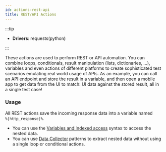 ```yaml
---
id: actions-rest-api
title: REST/API Actions
---
```


:::tip

- **Drivers**: requests(python)

:::


These actions are used to perform REST or API automation. You can combine loops,
conditionals, result manipulation (lists, dictionaries, ...), variables and even
actions of different platforms to create sophisticated test scenarios emulating
real world usage of APIs. As an example, you can call an API endpoint and store
the result in a variable, and then open a mobile app to get data from the UI to
match: UI data against the stored result, all in a single test case!

### Usage

All REST actions save the incoming response data into a variable named
`%|http_response|%`.

- You can use the [Variables and Indexed access](variables-and-indexed-access)
  syntax to access the nested data.
- You can use [Data Collector](data-collector) patterns to extract nested data
  without using a single loop or conditional actions.
